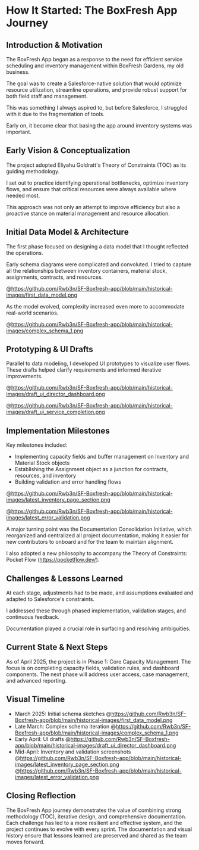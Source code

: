 # How It Started: The BoxFresh App Journey

## Introduction & Motivation

The BoxFresh App began as a response to the need for efficient service scheduling and inventory management within BoxFresh Gardens, my old business.

The goal was to create a Salesforce-native solution that would optimize resource utilization, streamline operations, and provide robust support for both field staff and management.

This was something I always aspired to, but before Salesforce, I struggled with it due to the fragmentation of tools.

Early on, it became clear that basing the app around inventory systems was important.

## Early Vision & Conceptualization

The project adopted Eliyahu Goldratt's Theory of Constraints (TOC) as its guiding methodology.

I set out to practice identifying operational bottlenecks, optimize inventory flows, and ensure that critical resources were always available where needed most.

This approach was not only an attempt to improve efficiency but also a proactive stance on material management and resource allocation.

## Initial Data Model & Architecture

The first phase focused on designing a data model that I thought reflected the operations.

Early schema diagrams were complicated and convoluted. I tried to capture all the relationships between inventory containers, material stock, assignments, contracts, and resources.

@https://github.com/Rwb3n/SF-Boxfresh-app/blob/main/historical-images/first_data_model.png

As the model evolved, complexity increased even more to accommodate real-world scenarios.

@https://github.com/Rwb3n/SF-Boxfresh-app/blob/main/historical-images/complex_schema_1.png

## Prototyping & UI Drafts

Parallel to data modeling, I developed UI prototypes to visualize user flows. These drafts helped clarify requirements and informed iterative improvements.

@https://github.com/Rwb3n/SF-Boxfresh-app/blob/main/historical-images/draft_ui_director_dashboard.png

@https://github.com/Rwb3n/SF-Boxfresh-app/blob/main/historical-images/draft_ui_service_completion.png

## Implementation Milestones

Key milestones included:
- Implementing capacity fields and buffer management on Inventory and Material Stock objects
- Establishing the Assignment object as a junction for contracts, resources, and inventory
- Building validation and error handling flows

@https://github.com/Rwb3n/SF-Boxfresh-app/blob/main/historical-images/latest_inventory_page_section.png

@https://github.com/Rwb3n/SF-Boxfresh-app/blob/main/historical-images/latest_error_validation.png

A major turning point was the Documentation Consolidation Initiative, which reorganized and centralized all project documentation, making it easier for new contributors to onboard and for the team to maintain alignment.

I also adopted a new philosophy to accompany the Theory of Constraints: Pocket Flow (https://pocketflow.dev/).

## Challenges & Lessons Learned

At each stage, adjustments had to be made, and assumptions evaluated and adapted to Salesforce's constraints.

I addressed these through phased implementation, validation stages, and continuous feedback.

Documentation played a crucial role in surfacing and resolving ambiguities.

## Current State & Next Steps
As of April 2025, the project is in Phase 1: Core Capacity Management. The focus is on completing capacity fields, validation rules, and dashboard components. The next phase will address user access, case management, and advanced reporting.

## Visual Timeline
- March 2025: Initial schema sketches
  @https://github.com/Rwb3n/SF-Boxfresh-app/blob/main/historical-images/first_data_model.png
- Late March: Complex schema iteration
  @https://github.com/Rwb3n/SF-Boxfresh-app/blob/main/historical-images/complex_schema_1.png
- Early April: UI drafts
  @https://github.com/Rwb3n/SF-Boxfresh-app/blob/main/historical-images/draft_ui_director_dashboard.png
- Mid-April: Inventory and validation screenshots
  @https://github.com/Rwb3n/SF-Boxfresh-app/blob/main/historical-images/latest_inventory_page_section.png
  @https://github.com/Rwb3n/SF-Boxfresh-app/blob/main/historical-images/latest_error_validation.png

## Closing Reflection
The BoxFresh App journey demonstrates the value of combining strong methodology (TOC), iterative design, and comprehensive documentation. Each challenge has led to a more resilient and effective system, and the project continues to evolve with every sprint. The documentation and visual history ensure that lessons learned are preserved and shared as the team moves forward.
